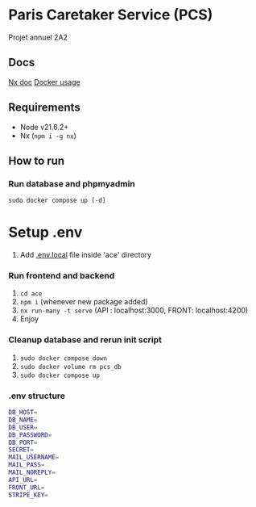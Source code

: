 # Paris Caretaker Service (PCS)

Projet annuel 2A2

## Docs
[Nx doc](ace/README.md)
[Docker usage](DOCKER.README.md)

## Requirements
- Node v21.6.2+
- Nx (`npm i -g nx`)

## How to run
### Run database and phpmyadmin
`sudo docker compose up [-d]`

# Setup .env
1. Add [.env.local](#env-structure)  file inside 'ace' directory
### Run frontend and backend
1. `cd ace`
2. `npm i` (whenever new package added)
3. `nx run-many -t serve` (API : localhost:3000, FRONT: localhost:4200)
4. Enjoy

### Cleanup database and rerun init script
1. `sudo docker compose down`
2. `sudo docker volume rm pcs_db`
3. `sudo docker compose up`

### .env structure
```bash
DB_HOST=
DB_NAME=
DB_USER=
DB_PASSWORD=
DB_PORT=
SECRET=
MAIL_USERNAME=
MAIL_PASS=
MAIL_NOREPLY=
API_URL=
FRONT_URL=
STRIPE_KEY=
```